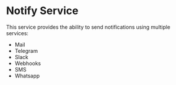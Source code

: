 # Notify Service
This service provides the ability to send notifications using multiple services:

- Mail
- Telegram
- Slack
- Webhooks
- SMS
- Whatsapp